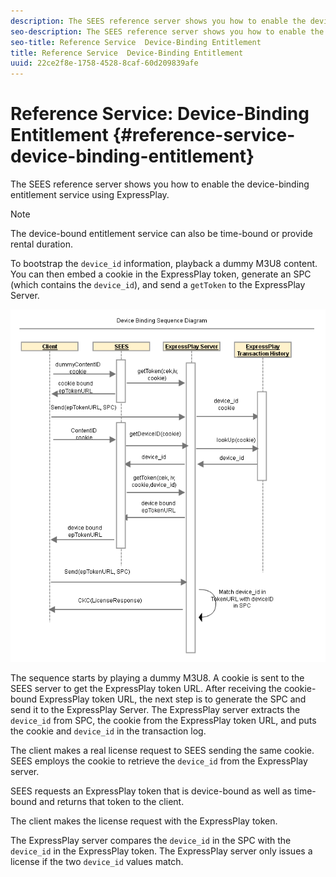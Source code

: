 ```yaml
---
description: The SEES reference server shows you how to enable the device-binding entitlement service using ExpressPlay.
seo-description: The SEES reference server shows you how to enable the device-binding entitlement service using ExpressPlay.
seo-title: Reference Service  Device-Binding Entitlement
title: Reference Service  Device-Binding Entitlement
uuid: 22ce2f8e-1758-4528-8caf-60d209839afe
---
```


# Reference Service: Device-Binding Entitlement {#reference-service-device-binding-entitlement}

The SEES reference server shows you how to enable the device-binding entitlement service using ExpressPlay.

>[!NOTE]
>
>The device-bound entitlement service can also be time-bound or provide rental duration.

To bootstrap the `device_id` information, playback a dummy M3U8 content. You can then embed a cookie in the ExpressPlay token, generate an SPC (which contains the `device_id`), and send a `getToken` to the ExpressPlay Server.

![](assets/fees-device-binding.png)

The sequence starts by playing a dummy M3U8. A cookie is sent to the SEES server to get the ExpressPlay token URL. After receiving the cookie-bound ExpressPlay token URL, the next step is to generate the SPC and send it to the ExpressPlay Server. The ExpressPlay server extracts the `device_id` from SPC, the cookie from the ExpressPlay token URL, and puts the cookie and `device_id` in the transaction log.

The client makes a real license request to SEES sending the same cookie. SEES employs the cookie to retrieve the `device_id` from the ExpressPlay server.

SEES requests an ExpressPlay token that is device-bound as well as time-bound and returns that token to the client.

The client makes the license request with the ExpressPlay token.

The ExpressPlay server compares the `device_id` in the SPC with the `device_id` in the ExpressPlay token. The ExpressPlay server only issues a license if the two `device_id` values match.
